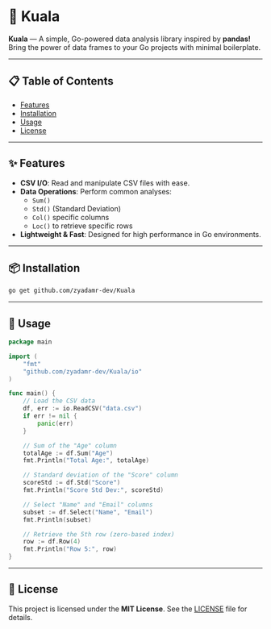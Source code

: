 # 🐨 Kuala

**Kuala** — A simple, Go-powered data analysis library inspired by **pandas!** Bring the power of data frames to your Go projects with minimal boilerplate.

---

## 📋 Table of Contents

- [Features](#features)
- [Installation](#installation)
- [Usage](#usage)
- [License](#license)

---

## ✨ Features

- **CSV I/O**: Read and manipulate CSV files with ease.
- **Data Operations**: Perform common analyses:
  - `Sum()`
  - `Std()` (Standard Deviation)
  - `Col()` specific columns
  - `Loc()` to retrieve specific rows
- **Lightweight & Fast**: Designed for high performance in Go environments.

---

## 📦 Installation

```bash
go get github.com/zyadamr-dev/Kuala
```

---

## 🚀 Usage

```go
package main

import (
    "fmt"
    "github.com/zyadamr-dev/Kuala/io"
)

func main() {
    // Load the CSV data
    df, err := io.ReadCSV("data.csv")
    if err != nil {
        panic(err)
    }

    // Sum of the "Age" column
    totalAge := df.Sum("Age")
    fmt.Println("Total Age:", totalAge)

    // Standard deviation of the "Score" column
    scoreStd := df.Std("Score")
    fmt.Println("Score Std Dev:", scoreStd)

    // Select "Name" and "Email" columns
    subset := df.Select("Name", "Email")
    fmt.Println(subset)

    // Retrieve the 5th row (zero-based index)
    row := df.Row(4)
    fmt.Println("Row 5:", row)
}
```

---

## 📄 License

This project is licensed under the **MIT License**. See the [LICENSE](LICENSE) file for details.

